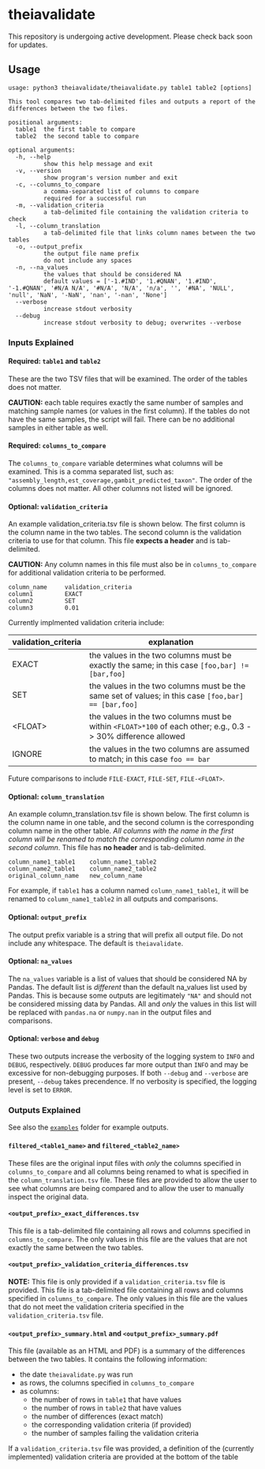 # theiavalidate

This repository is undergoing active development. Please check back soon for updates.

## Usage

```text
usage: python3 theiavalidate/theiavalidate.py table1 table2 [options]

This tool compares two tab-delimited files and outputs a report of the differences between the two files.

positional arguments:
  table1  the first table to compare
  table2  the second table to compare

optional arguments:
  -h, --help
          show this help message and exit
  -v, --version
          show program's version number and exit
  -c, --columns_to_compare
          a comma-separated list of columns to compare
          required for a successful run
  -m, --validation_criteria
          a tab-delimited file containing the validation criteria to check
  -l, --column_translation
          a tab-delimited file that links column names between the two tables
  -o, --output_prefix
          the output file name prefix
          do not include any spaces
  -n, --na_values
          the values that should be considered NA
          default values = ['-1.#IND', '1.#QNAN', '1.#IND', '-1.#QNAN', '#N/A N/A', '#N/A', 'N/A', 'n/a', '', '#NA', 'NULL', 'null', 'NaN', '-NaN', 'nan', '-nan', 'None']
  --verbose
          increase stdout verbosity
  --debug
          increase stdout verbosity to debug; overwrites --verbose
```

### Inputs Explained

#### Required: `table1` and `table2`

These are the two TSV files that will be examined. The order of the tables does not matter.

**CAUTION:** each table requires exactly the same number of samples and matching sample names (or values in the first column). If the tables do not have the same samples, the script will fail. There can be no additional samples in either table as well.

#### Required: `columns_to_compare`

The `columns_to_compare` variable determines what columns will be examined. This is a comma separated list, such as: `"assembly_length,est_coverage,gambit_predicted_taxon"`. The order of the columns does not matter. All other columns not listed will be ignored.

#### Optional: `validation_criteria`

An example validation_criteria.tsv file is shown below. The first column is the column name in the two tables. The second column is the validation criteria to use for that column. This file **expects a header** and is tab-delimited.

**CAUTION:** Any column names in this file must also be in `columns_to_compare` for additional validation criteria to be performed.

```text
column_name     validation_criteria
column1         EXACT
column2         SET
column3         0.01
```

Currently implmented validation criteria include:

| validation_criteria | explanation |
| --- | --- |
| EXACT | the values in the two columns must be exactly the same; in this case `[foo,bar] != [bar,foo]` |
| SET | the values in the two columns must be the same set of values; in this case `[foo,bar] == [bar,foo]` |
| \<FLOAT\> | the values in the two columns must be within `<FLOAT>*100` of each other; e.g., 0.3 -> 30% difference allowed |
| IGNORE | the values in the two columns are assumed to match; in this case `foo == bar` |

Future comparisons to include `FILE-EXACT`, `FILE-SET`, `FILE-<FLOAT>`.

#### Optional: `column_translation`

An example column_translation.tsv file is shown below. The first column is the column name in one table, and the second column is the corresponding column name in the other table. _All columns with the name in the first column will be renamed to match the corresponding column name in the second column_. This file has **no header** and is tab-delimited.

```
column_name1_table1    column_name1_table2
column_name2_table1    column_name2_table2
original_column_name   new_column_name
```

For example, if `table1` has a column named `column_name1_table1`, it will be renamed to `column_name1_table2` in all outputs and comparisons.

#### Optional: `output_prefix`

The output prefix variable is a string that will prefix all output file. Do not include any whitespace. The default is `theiavalidate`.

#### Optional: `na_values`

The `na_values` variable is a list of values that should be considered NA by Pandas. The default list is _different_ than the default na_values list used by Pandas. This is because some outputs are legitimately `"NA"` and should not be considered missing data by Pandas. All and _only_ the values in this list will be replaced with `pandas.na` or `numpy.nan` in the output files and comparisons.

#### Optional: `verbose` and `debug`

These two outputs increase the verbosity of the logging system to `INFO` and `DEBUG`, respectively. `DEBUG` produces far more output than `INFO` and may be excessive for non-debugging purposes. If both `--debug` and `--verbose` are present, `--debug` takes precendence. If no verbosity is specified, the logging level is set to `ERROR`.

### Outputs Explained

See also the [`examples`](https://github.com/theiagen/theiavalidate/tree/main/examples) folder for example outputs.

#### `filtered_<table1_name>` and `filtered_<table2_name>`

These files are the original input files with _only_ the columns specified in `columns_to_compare` and all columns being renamed to what is specified in the `column_translation.tsv` file. These files are provided to allow the user to see what columns are being compared and to allow the user to manually inspect the original data.

#### `<output_prefix>_exact_differences.tsv`

This file is a tab-delimited file containing all rows and columns specified in `columns_to_compare`. The only values in this file are the values that are not exactly the same between the two tables. 

#### `<output_prefix>_validation_criteria_differences.tsv`

**NOTE:** This file is only provided if a `validation_criteria.tsv` file is provided. This file is a tab-delimited file containing all rows and columns specified in `columns_to_compare`. The only values in this file are the values that do not meet the validation criteria specified in the `validation_criteria.tsv` file.

#### `<output_prefix>_summary.html` and `<output_prefix>_summary.pdf`

This file (available as an HTML and PDF) is a summary of the differences between the two tables. It contains the following information:

- the date `theiavalidate.py` was run
- as rows, the columns specified in `columns_to_compare`
- as columns:
  - the number of rows in `table1` that have values
  - the number of rows in `table2` that have values
  - the number of differences (exact match)
  - the corresponding validation criteria (if provided)
  - the number of samples failing the validation criteria

If a `validation_criteria.tsv` file was provided, a definition of the (currently implemented) validation criteria are provided at the bottom of the table
